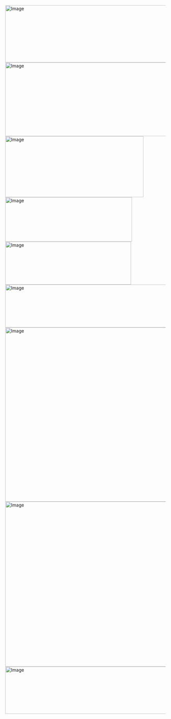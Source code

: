 <img width="638" height="180" alt="Image" src="https://github.com/user-attachments/assets/a98374e8-00d2-42fb-a350-5296d4d9108a" />

<img width="688" height="232" alt="Image" src="https://github.com/user-attachments/assets/61e7bcb2-f887-4b09-b32b-b5692b302556" />

<img width="434" height="192" alt="Image" src="https://github.com/user-attachments/assets/9ea2ddc0-8f4b-4eee-9c71-6bb552ac74df" />

<img width="398" height="140" alt="Image" src="https://github.com/user-attachments/assets/fcd5ccd9-1e5c-45fe-9f4f-c446448ead65" />


<img width="395" height="135" alt="Image" src="https://github.com/user-attachments/assets/fea2a1f3-8d02-4f93-8811-ba3d7f8577ae" />

<img width="617" height="135" alt="Image" src="https://github.com/user-attachments/assets/ab27ebc3-37d0-4908-8ad0-045810c23038" />

<img width="1117" height="548" alt="Image" src="https://github.com/user-attachments/assets/5158d902-2fc6-4baf-b7d2-b84f0c938074" />

<img width="964" height="519" alt="Image" src="https://github.com/user-attachments/assets/81244f4c-eb05-47a2-9fb7-eb5b150cb276" />

<img width="1215" height="149" alt="Image" src="https://github.com/user-attachments/assets/3510b5e8-9238-4dd0-ad00-cc2cb06424fc" />
